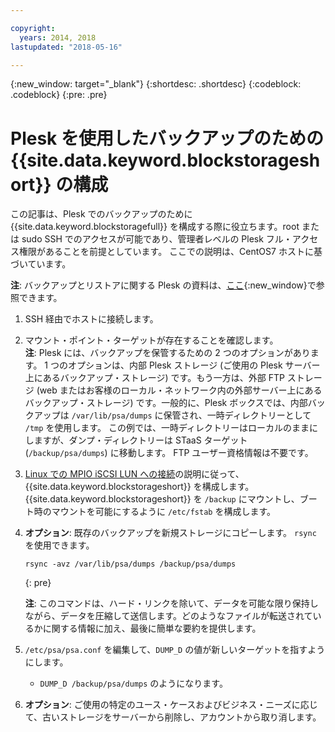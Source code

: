 ```yaml
---

copyright:
  years: 2014, 2018
lastupdated: "2018-05-16"

---
```

{:new_window: target="_blank"}
{:shortdesc: .shortdesc}
{:codeblock: .codeblock}
{:pre: .pre}
 
# Plesk を使用したバックアップのための {{site.data.keyword.blockstorageshort}} の構成

この記事は、Plesk でのバックアップのために {{site.data.keyword.blockstoragefull}} を構成する際に役立ちます。root または sudo SSH でのアクセスが可能であり、管理者レベルの Plesk フル・アクセス権限があることを前提としています。 ここでの説明は、CentOS7 ホストに基づいています。

**注**: バックアップとリストアに関する Plesk の資料は、[ここ](https://docs.plesk.com/en-US/12.5/administrator-guide/backing-up-and-restoration.59256/){:new_window}で参照できます。

1. SSH 経由でホストに接続します。

2. マウント・ポイント・ターゲットが存在することを確認します。 <br />
   **注**: Plesk には、バックアップを保管するための 2 つのオプションがあります。 1 つのオプションは、内部 Plesk ストレージ (ご使用の Plesk サーバー上にあるバックアップ・ストレージ) です。もう一方は、外部 FTP ストレージ (web またはお客様のローカル・ネットワーク内の外部サーバー上にあるバックアップ・ストレージ) です。一般的に、Plesk ボックスでは、内部バックアップは `/var/lib/psa/dumps` に保管され、一時ディレクトリーとして `/tmp` を使用します。 この例では、一時ディレクトリーはローカルのままにしますが、ダンプ・ディレクトリーは STaaS ターゲット (`/backup/psa/dumps`) に移動します。 FTP ユーザー資格情報は不要です。
   
3. [Linux での MPIO iSCSI LUN への接続](accessing_block_storage_linux.html)の説明に従って、{{site.data.keyword.blockstorageshort}} を構成します。 {{site.data.keyword.blockstorageshort}} を `/backup` にマウントし、ブート時のマウントを可能にするように `/etc/fstab` を構成します。

4. **オプション**: 既存のバックアップを新規ストレージにコピーします。 `rsync` を使用できます。
   ```
   rsync -avz /var/lib/psa/dumps /backup/psa/dumps
   ```
   {: pre}
    
    **注**: このコマンドは、ハード・リンクを除いて、データを可能な限り保持しながら、データを圧縮して送信します。どのようなファイルが転送されているかに関する情報に加え、最後に簡単な要約を提供します。
    
5. `/etc/psa/psa.conf` を編集して、`DUMP_D` の値が新しいターゲットを指すようにします。 
    - `DUMP_D /backup/psa/dumps` のようになります。 

6. **オプション**: ご使用の特定のユース・ケースおよびビジネス・ニーズに応じて、古いストレージをサーバーから削除し、アカウントから取り消します。


